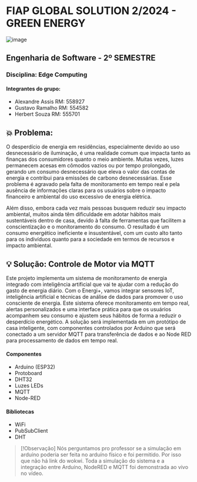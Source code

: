 # FIAP GLOBAL SOLUTION 2/2024 - GREEN ENERGY
![image](https://github.com/user-attachments/assets/5f82fceb-8800-4643-91f2-90df72616af0)


## Engenharia de Software - 2º SEMESTRE  
### Disciplina:  Edge Computing

#### Integrantes do grupo:
- Alexandre Assis RM: 558927
- Gustavo Ramalho RM: 554582
- Herbert Souza RM: 555701

## 💥 Problema: 
O desperdício de energia em residências, especialmente devido ao uso desnecessário de iluminação, é uma realidade comum que impacta tanto as finanças dos consumidores quanto o meio ambiente. Muitas vezes, luzes permanecem acesas em cômodos vazios ou por tempo prolongado, gerando um consumo desnecessário que eleva o valor das contas de energia e contribui para emissões de carbono desnecessárias. Esse problema é agravado pela falta de monitoramento em tempo real e pela ausência de informações claras para os usuários sobre o impacto financeiro e ambiental do uso excessivo de energia elétrica.

Além disso, embora cada vez mais pessoas busquem reduzir seu impacto ambiental, muitos ainda têm dificuldade em adotar hábitos mais sustentáveis dentro de casa, devido à falta de ferramentas que facilitem a conscientização e o monitoramento do consumo. O resultado é um consumo energético ineficiente e insustentável, com um custo alto tanto para os indivíduos quanto para a sociedade em termos de recursos e impacto ambiental.

## 💡 Solução: Controle de Motor via MQTT
Este projeto implementa um sistema de monitoramento de energia integrado com inteligência artificial que vai te ajudar com a redução do gasto de energia diário. Com o Energi+, vamos integrar sensores IoT, inteligência artificial e técnicas de análise de dados para promover o uso consciente de energia. Este sistema oferece monitoramento em tempo real, alertas personalizados e uma interface prática para que os usuários acompanhem seu consumo e ajustem seus hábitos de forma a reduzir o desperdício energético. A solução será implementada em um protótipo de casa inteligente, com componentes controlados por Arduino que será conectado a um servidor MQTT para transferência de dados e ao Node RED para processamento de dados em tempo real.

#### Componentes
- Arduino (ESP32)
- Protoboard
- DHT32
- Luzes LEDs
- MQTT
- Node-RED

#### Bibliotecas
- WiFi
- PubSubClient
- DHT

  
> [!Observação]
> Nós perguntamos pro professor se a simulação em arduíno poderia ser feita no arduíno físico e foi permitido. Por isso que não há link do wokwi. Toda a simulação do sistema e a integração entre Arduíno, NodeRED e MQTT foi demonstrada ao vivo no vídeo.
